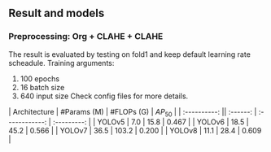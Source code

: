 ## Result and models
### Preprocessing: Org + CLAHE + CLAHE
The result is evaluated by testing on fold1 and keep default learning rate scheadule. 
Training arguments:
1. 100 epochs
2. 16 batch size
3. 640 input size
Check config files for more details.

| Architecture | #Params (M) | #FLOPs (G) | $AP_{50}$ |
| :----------: || :------: | :------------: | :---------: | 
| YOLOv5 | 7.0 | 15.8 | 0.467 | 
| YOLOv6 | 18.5 | 45.2 | 0.566 |
| YOLOv7 | 36.5 | 103.2 | 0.200 | 
| YOLOv8 | 11.1 | 28.4 | 0.609 | 